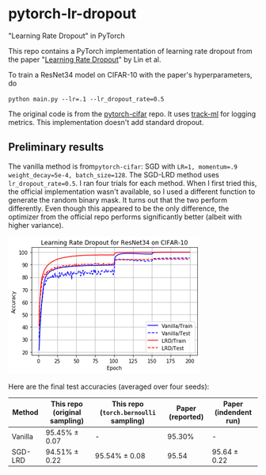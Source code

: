 # pytorch-lr-dropout
"Learning Rate Dropout" in PyTorch

This repo contains a PyTorch implementation of learning rate dropout from the paper "[Learning Rate Dropout](https://arxiv.org/abs/1912.00144)" by Lin et al.

To train a ResNet34 model on CIFAR-10 with the paper's hyperparameters, do

`python main.py --lr=.1 --lr_dropout_rate=0.5`

The original code is from the [pytorch-cifar](https://github.com/kuangliu/pytorch-cifar) repo. It uses [track-ml](https://github.com/richardliaw/track/tree/master/track) for logging metrics. This implementation doesn't add standard dropout.

## Preliminary results

The vanilla method is from`pytorch-cifar`: SGD with `LR=1, momentum=.9 weight_decay=5e-4, batch_size=128`. The SGD-LRD method uses `lr_dropout_rate=0.5`. I ran four trials for each method. When I first tried this, the official implementation wasn't available, so I used a different function to generate the random binary mask. It turns out that the two perform differently. Even though this appeared to be the only difference, the optimizer from the official repo performs significantly better (albeit with higher variance).

![Alt text](images/lrd_learning_curve.png?raw=true "LRD")

Here are the final test accuracies (averaged over four seeds):

| Method | This repo (original sampling) | This repo (`torch.bernoulli` sampling) | Paper (reported) | Paper (indendent run) |
| ------ | ------------- | --------- | -------- | ------- |
| Vanilla | 95.45% ± 0.07| - | 95.30% | - |
| SGD-LRD |  94.51% ± 0.22 | 95.54% ± 0.08 | 95.54 | 95.64 ± 0.22 |
